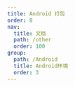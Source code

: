 ```yaml
---
title: Android 打包
order: 8
nav:
  title: 文档
  path: /other
  order: 100
group:
  path: /Android
  title: Android环境
  order: 3
---
```


